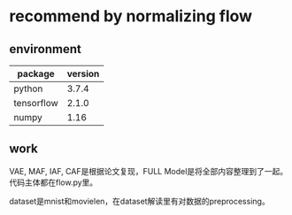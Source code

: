 # recommend by normalizing flow

## environment

|package|version|
|-|-|
|python|3.7.4|
|tensorflow|2.1.0|
|numpy|1.16|

## work

VAE, MAF, IAF, CAF是根据论文复现，FULL Model是将全部内容整理到了一起。代码主体都在flow.py里。

dataset是mnist和movielen，在dataset解读里有对数据的preprocessing。
